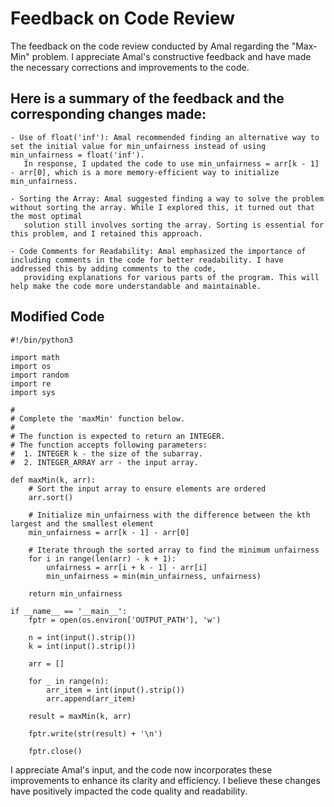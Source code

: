 # Feedback on Code Review


The feedback on the code review conducted by Amal regarding the "Max-Min" problem. I appreciate Amal's constructive feedback and have
made the necessary corrections and improvements to the code. 

## Here is a summary of the feedback and the corresponding changes made:

    - Use of float('inf'): Amal recommended finding an alternative way to set the initial value for min_unfairness instead of using min_unfairness = float('inf').
       In response, I updated the code to use min_unfairness = arr[k - 1] - arr[0], which is a more memory-efficient way to initialize min_unfairness.

    - Sorting the Array: Amal suggested finding a way to solve the problem without sorting the array. While I explored this, it turned out that the most optimal
       solution still involves sorting the array. Sorting is essential for this problem, and I retained this approach.

    - Code Comments for Readability: Amal emphasized the importance of including comments in the code for better readability. I have addressed this by adding comments to the code,
       providing explanations for various parts of the program. This will help make the code more understandable and maintainable.

## Modified Code
```
#!/bin/python3

import math
import os
import random
import re
import sys

#
# Complete the 'maxMin' function below.
#
# The function is expected to return an INTEGER.
# The function accepts following parameters:
#  1. INTEGER k - the size of the subarray.
#  2. INTEGER_ARRAY arr - the input array.

def maxMin(k, arr):
    # Sort the input array to ensure elements are ordered
    arr.sort()
    
    # Initialize min_unfairness with the difference between the kth largest and the smallest element
    min_unfairness = arr[k - 1] - arr[0]

    # Iterate through the sorted array to find the minimum unfairness
    for i in range(len(arr) - k + 1):
        unfairness = arr[i + k - 1] - arr[i]
        min_unfairness = min(min_unfairness, unfairness)

    return min_unfairness

if __name__ == '__main__':
    fptr = open(os.environ['OUTPUT_PATH'], 'w')

    n = int(input().strip())
    k = int(input().strip())

    arr = []

    for _ in range(n):
        arr_item = int(input().strip())
        arr.append(arr_item)

    result = maxMin(k, arr)

    fptr.write(str(result) + '\n')

    fptr.close()

```

I appreciate Amal's input, and the code now incorporates these improvements to enhance its clarity and efficiency. I believe these changes have positively impacted the code quality and readability.
